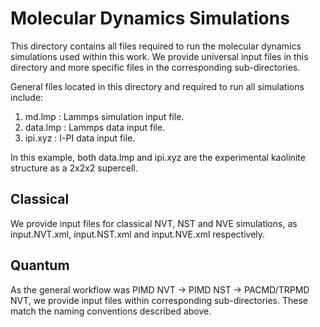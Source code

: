 # Molecular Dynamics Simulations

This directory contains all files required to run the molecular dynamics simulations used within this work. We provide universal input files in this directory and more specific files in the corresponding sub-directories. 

General files located in this directory and required to run all simulations include:
1. md.lmp : Lammps simulation input file.
2. data.lmp : Lammps data input file.
3. ipi.xyz : I-PI data input file. 

In this example, both data.lmp and ipi.xyz are the experimental kaolinite structure as a 2x2x2 supercell.

## Classical 

We provide input files for classical NVT, NST and NVE simulations, as input.NVT.xml, input.NST.xml and input.NVE.xml respectively.

## Quantum

As the general workflow was PIMD NVT -> PIMD NST -> PACMD/TRPMD NVT, we provide input files within corresponding sub-directories. These match the naming conventions described above. 